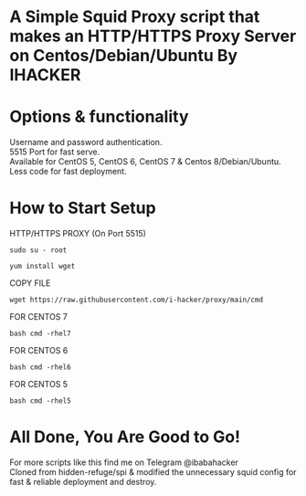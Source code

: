 # A Simple Squid Proxy script that makes an HTTP/HTTPS Proxy Server on Centos/Debian/Ubuntu By IHACKER

# Options & functionality

Username and password authentication.<br />
5515 Port for fast serve.<br />
Available for CentOS 5, CentOS 6, CentOS 7 & Centos 8/Debian/Ubuntu.<br />
Less code for fast deployment.<br />


# How to Start Setup

HTTP/HTTPS PROXY (On Port 5515)

```
sudo su - root
```

```
yum install wget
```
COPY FILE
```
wget https://raw.githubusercontent.com/i-hacker/proxy/main/cmd
```
FOR CENTOS 7
```
bash cmd -rhel7
```
FOR CENTOS 6
```
bash cmd -rhel6
```
FOR CENTOS 5
```
bash cmd -rhel5
```
# All Done, You Are Good to Go!


For more scripts like this find me on Telegram @ibabahacker<br />
Cloned from hidden-refuge/spi & modified the unnecessary squid config for fast & reliable deployment and destroy.<br />
